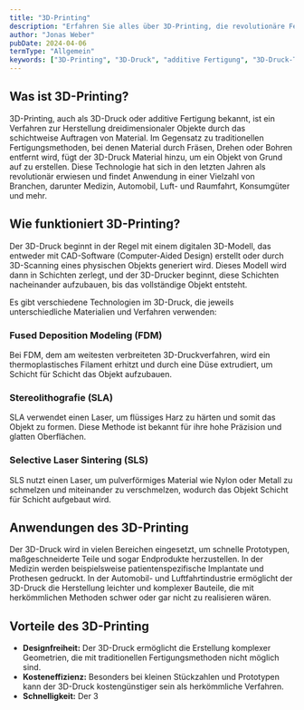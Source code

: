 ```yaml
---
title: "3D-Printing"
description: "Erfahren Sie alles über 3D-Printing, die revolutionäre Fertigungstechnik, die Schicht für Schicht dreidimensionale Objekte erstellt. Entdecken Sie die Technologien, Anwendungen und Vorteile des 3D-Drucks."
author: "Jonas Weber"
pubDate: 2024-04-06
termType: "Allgemein"
keywords: ["3D-Printing", "3D-Druck", "additive Fertigung", "3D-Druck-Technologie", "Rapid Prototyping"]
---
```


## Was ist 3D-Printing?

3D-Printing, auch als 3D-Druck oder additive Fertigung bekannt, ist ein Verfahren zur Herstellung dreidimensionaler Objekte durch das schichtweise Auftragen von Material. Im Gegensatz zu traditionellen Fertigungsmethoden, bei denen Material durch Fräsen, Drehen oder Bohren entfernt wird, fügt der 3D-Druck Material hinzu, um ein Objekt von Grund auf zu erstellen. Diese Technologie hat sich in den letzten Jahren als revolutionär erwiesen und findet Anwendung in einer Vielzahl von Branchen, darunter Medizin, Automobil, Luft- und Raumfahrt, Konsumgüter und mehr.

## Wie funktioniert 3D-Printing?

Der 3D-Druck beginnt in der Regel mit einem digitalen 3D-Modell, das entweder mit CAD-Software (Computer-Aided Design) erstellt oder durch 3D-Scanning eines physischen Objekts generiert wird. Dieses Modell wird dann in Schichten zerlegt, und der 3D-Drucker beginnt, diese Schichten nacheinander aufzubauen, bis das vollständige Objekt entsteht.

Es gibt verschiedene Technologien im 3D-Druck, die jeweils unterschiedliche Materialien und Verfahren verwenden:

### Fused Deposition Modeling (FDM)

Bei FDM, dem am weitesten verbreiteten 3D-Druckverfahren, wird ein thermoplastisches Filament erhitzt und durch eine Düse extrudiert, um Schicht für Schicht das Objekt aufzubauen.

### Stereolithografie (SLA)

SLA verwendet einen Laser, um flüssiges Harz zu härten und somit das Objekt zu formen. Diese Methode ist bekannt für ihre hohe Präzision und glatten Oberflächen.

### Selective Laser Sintering (SLS)

SLS nutzt einen Laser, um pulverförmiges Material wie Nylon oder Metall zu schmelzen und miteinander zu verschmelzen, wodurch das Objekt Schicht für Schicht aufgebaut wird.

## Anwendungen des 3D-Printing

Der 3D-Druck wird in vielen Bereichen eingesetzt, um schnelle Prototypen, maßgeschneiderte Teile und sogar Endprodukte herzustellen. In der Medizin werden beispielsweise patientenspezifische Implantate und Prothesen gedruckt. In der Automobil- und Luftfahrtindustrie ermöglicht der 3D-Druck die Herstellung leichter und komplexer Bauteile, die mit herkömmlichen Methoden schwer oder gar nicht zu realisieren wären.

## Vorteile des 3D-Printing

- **Designfreiheit:** Der 3D-Druck ermöglicht die Erstellung komplexer Geometrien, die mit traditionellen Fertigungsmethoden nicht möglich sind.
- **Kosteneffizienz:** Besonders bei kleinen Stückzahlen und Prototypen kann der 3D-Druck kostengünstiger sein als herkömmliche Verfahren.
- **Schnelligkeit:** Der 3
